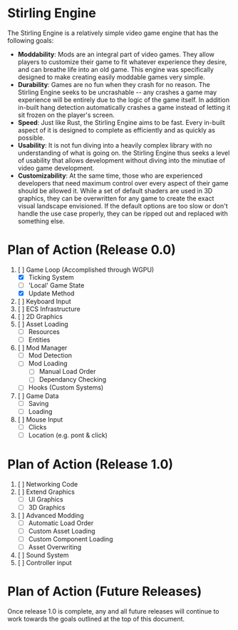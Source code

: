 # Stirling Engine

The Stirling Engine is a relatively simple video game engine that has the
following goals:

- **Moddability**: Mods are an integral part of video games. They allow players
    to customize their game to fit whatever experience they desire, and can
    breathe life into an old game. This engine was specifically designed to make
    creating easily moddable games very simple.
- **Durability**: Games are no fun when they crash for no reason. The Stirling
    Engine seeks to be uncrashable -- any crashes a game may experience will be
    entirely due to the logic of the game itself. In addition in-built hang
    detection automatically crashes a game instead of letting it sit frozen on
    the player's screen.
- **Speed**: Just like Rust, the Stirling Engine aims to be fast. Every in-built
    aspect of it is designed to complete as efficiently and as quickly as
    possible.
- **Usability**: It is not fun diving into a heavily complex library with no
    understanding of what is going on. the Stirling Engine thus seeks a level
    of usability that allows development without diving into the minutiae of
    video game development.
- **Customizability**: At the same time, those who are experienced developers
    that need maximum control over every aspect of their game should be allowed
    it. While a set of default shaders are used in 3D graphics, they can be
    overwritten for any game to create the exact visual landscape envisioned. If
    the default options are too slow or don't handle the use case properly, they
    can be ripped out and replaced with something else.

# Plan of Action (Release 0.0)
1. [ ] Game Loop (Accomplished through WGPU)
   - [X] Ticking System
   - [ ] 'Local' Game State
   - [X] Update Method
2. [ ] Keyboard Input
3. [ ] ECS Infrastructure
4. [ ] 2D Graphics
5. [ ] Asset Loading
   - [ ] Resources
   - [ ] Entities
6. [ ] Mod Manager
   - [ ] Mod Detection
   - [ ] Mod Loading
     - [ ] Manual Load Order
     - [ ] Dependancy Checking
   - [ ] Hooks (Custom Systems)
7. [ ] Game Data
   - [ ] Saving
   - [ ] Loading
8. [ ] Mouse Input
   - [ ] Clicks
   - [ ] Location (e.g. pont & click)

# Plan of Action (Release 1.0)
1. [ ] Networking Code
2. [ ] Extend Graphics
   - [ ] UI Graphics
   - [ ] 3D Graphics
3. [ ] Advanced Modding
   - [ ] Automatic Load Order
   - [ ] Custom Asset Loading
   - [ ] Custom Component Loading
   - [ ] Asset Overwriting
4. [ ] Sound System
5. [ ] Controller input

# Plan of Action (Future Releases)

Once release 1.0 is complete, any and all future releases will continue to work
towards the goals outlined at the top of this document.